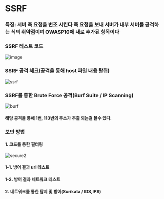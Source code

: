 # SSRF
### 특징: 서버 측 요청을 변조 시킨다 즉 요청을 보내 서버가 내부 서버를 공격하는 식의 취약점이며 OWASP10에 새로 추가된 항목이다 
### SSRF 테스트 코드
![image](https://github.com/user-attachments/assets/80aa2687-61a4-4cd3-98b9-b585914505b5)
### SSRF 공격 체크(공격을 통해 host 파일 내용 탈취)
![ssrf](https://github.com/user-attachments/assets/7cecdccc-d681-4c6d-a1ab-384c34614c05)
### SSRF를 통한 Brute Force 공격(Burf Suite / IP Scanning)
![burf](https://github.com/user-attachments/assets/bfb0562c-e743-4d99-9a0c-28b2e78d7b13)
#### 해당 공격을 통해 1번, 113번의 주소가 추출 되는걸 볼수 있다.  
### 보안 방법  
#### 1. 코드를 통한 필터링
![secure2](https://github.com/user-attachments/assets/55273f26-25ad-47e2-bbe9-8744f3333849)
#### 1-1. 방어 결과 url 테스트  
#### 1-2. 방어 결과 네트워크 테스트 
#### 2. 네트워크를 통한 탐지 및 방어(Surikata / IDS,IPS)





